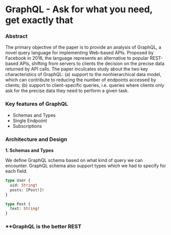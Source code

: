 # GraphQL - Ask for what you need, get exactly that

### **Abstract**

The primary objective of the paper is to provide an analysis of GraphQL, a novel query language for
implementing Web-based APIs. Proposed by Facebook in 2016, the language represents an alternative to
popular REST-based APIs, shifting from servers to clients the decision on the precise data returned by
API calls. The paper inculcates study about the two key characteristics of GraphQL: (a) support to the
nonhierarchical data model, which can contribute to reducing the number of endpoints accessed by clients;
(b) support to client-specific queries, i.e. queries where clients only ask for the precise data they need
to perform a given task.

### **Key features of GraphQL**
- Schemas and Types
- Single Endpoiint
- Subscriptions

### **Architecture and Design**

**1. Schemas and Types**

We define GraphQL schema based on what kind of query we can encounter. GraphQL schema also support types
which we had to specify for each field.

```graphql
type User {
  uid: String!
  posts: [Post!]!
}

type Post {
  text: String!
}
```

### **GraphQL is the better REST

